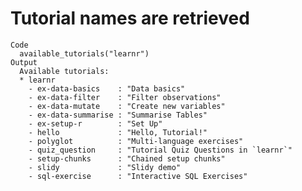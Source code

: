 # Tutorial names are retrieved

    Code
      available_tutorials("learnr")
    Output
      Available tutorials:
      * learnr
        - ex-data-basics    : "Data basics"
        - ex-data-filter    : "Filter observations"
        - ex-data-mutate    : "Create new variables"
        - ex-data-summarise : "Summarise Tables"
        - ex-setup-r        : "Set Up"
        - hello             : "Hello, Tutorial!"
        - polyglot          : "Multi-language exercises"
        - quiz_question     : "Tutorial Quiz Questions in `learnr`"
        - setup-chunks      : "Chained setup chunks"
        - slidy             : "Slidy demo"
        - sql-exercise      : "Interactive SQL Exercises" 


